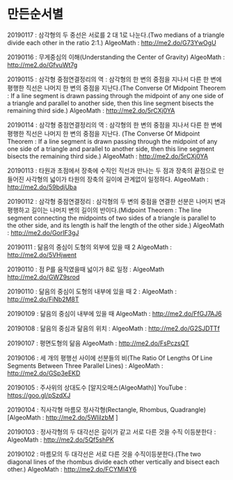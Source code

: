 # 만든순서별

20190117 : 삼각형의 두 중선은 서로를 2 대 1로 나눈다.(Two medians of a triangle divide each other in the ratio 2:1.) AlgeoMath : http://me2.do/G73YwOgU

20190116 : 무게중심의 이해(Understanding the Center of Gravity) AlgeoMath : http://me2.do/GfvuWt7g

20190115 : 삼각형 중점연결정리의 역 : 삼각형의 한 변의 중점을 지나서 다른 한 변에 평행한 직선은 나머지 한 변의 중점을 지난다.(The Converse Of Midpoint Theorem : If a line segment is drawn passing through the midpoint of any one side of a triangle and parallel to another side, then this line segment bisects the remaining third side.) AlgeoMath : http://me2.do/5rCXj0YA 

20190114 : 삼각형 중점연결정리의 역 : 삼각형의 한 변의 중점을 지나서 다른 한 변에 평행한 직선은 나머지 한 변의 중점을 지난다.
(The Converse Of Midpoint Theorem : If a line segment is drawn passing through the midpoint of any one side of a triangle and parallel to another side, then this line segment bisects the remaining third side.) AlgeoMath : http://me2.do/5rCXj0YA 

20190113 : 타원과 초점에서 장축에 수직인 직선과 만나는 두 점과 장축의 끝점으로 만들어진 사각형의 넓이가 타원의 장축의 길이에 관계없이 일정하다. AlgeoMath : http://me2.do/59bdjUba 

20190112 : 삼각형 중점연결정리 : 삼각형의 두 변의 중점을 연결한 선분은 나머지 변과 평행하고 길이는 나머지 변의 길이의 반이다.(Midpoint Theorem : The line segment connecting the midpoints of two sides of a triangle is parallel to the other side, and its length is half the length of the other side.) AlgeoMath : http://me2.do/GorIF3gJ 

20190111 : 닮음의 중심이 도형의 외부에 있을 때 2 AlgeoMath : http://me2.do/5VHjwent 

20190110 : 점 P를 움직였을때 넓이가 8로 일정 : AlgeoMath http://me2.do/GWZ9srod 

20190110 : 닮음의 중심이 도형의 내부에 있을 때 2 : AlgeoMath : http://me2.do/FiNb2M8T 

20190109 : 닮음의 중심이 내부에 있을 때 AlgeoMath : http://me2.do/FfGJ7AJ6 

20190108 : 닮음의 중심과 닮음의 위치 : AlgeoMath : http://me2.do/G2SJDTTf 

20190107 : 평면도형의 닮음 AlgeoMath : http://me2.do/FsPczsQT 

20190106 : 세 개의 평행선 사이에 선분들의 비(The Ratio Of Lengths Of Line Segments Between Three Parallel Lines) : AlgeoMath : http://me2.do/GSp3eEKD 

20190105 : 주사위의 상대도수 [알지오매스(AlgeoMath)] YouTube : https://goo.gl/pSzdXJ 

20190104 : 직사각형 마름모 정사각형(Rectangle, Rhombus, Quadrangle) [AlgeoMath : http://me2.do/5WliIzbM ]​​​​​​​

20190103 : 정사각형의 두 대각선은 길이가 같고 서로 다른 것을 수직 이등분한다 : AlgeoMath : http://me2.do/5Qf5shPK  

20190102 : 마름모의 두 대각선은 서로 다른 것을 수직이등분한다.(The two diagonal lines of the rhombus divide each other vertically and bisect each other.) AlgeoMath : http://me2.do/FCYMI4Y6 
